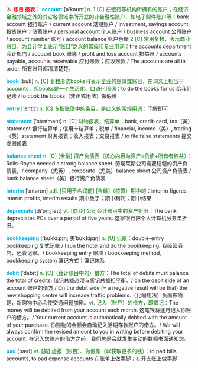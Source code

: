 ☀ <font color="red">**账目 报表：**</font>
<font color="sky blue">**account**</font> [ə'kaʊnt] 
<font color="rgb(227, 108, 9)">n. 1 [C] 在银行等机构所拥有的账户；在经济金融领域之外的其它各领域中所开立的非金融性账户，如电子邮件账户等：</font>bank account 银行账户 / current account 活期账户 / investment, savings account 投资账户；储蓄账户 / personal account 个人账户 / business account 公司账户 / account number 账号 / account balance 账户余额 <font color="rgb(227, 108, 9)">2 [C] 常用复数，表示商业账目，为会计学上表示“账目”之义的常规和专业用词：</font>the accounts department 会计部门 / account book 账簿 / profit and loss account 损益账 / accounts payable, accounts receivable 应付账款；应收账款 / The accounts are all in order. 所有账目都清清楚楚。

<font color="sky blue">**book**</font> [bʊk] 
<font color="rgb(227, 108, 9)">n. [C] 复数形式books可表示企业的账簿或账目，在词义上相当于accounts，但books是一个生活化、口语化用词：</font>to do the books for us 给我们记账 / to cook the books（非正式用法）做假账

<font color="sky blue">**entry**</font> ['entrɪ] 
<font color="rgb(227, 108, 9)">n. [C] 专指账簿中的条目，是此义的常规用词：</font>了解即可

<font color="sky blue">**statement**</font> ['steɪtmənt] 
<font color="rgb(227, 108, 9)">n. [C] 财物报表，结算单：</font>bank, credit-card, tax（美）statement 银行结算单；信用卡结算单；税单 / financial, income（美）, trading（英）statement 财务报表；收入报表；交易报表 / to file false statements 提交虚假报表
           
<font color="sky blue">**balance sheet**</font>
<font color="rgb(227, 108, 9)">n. [C] [金融] 资产负债表（核心内容为资产=负债+所有者权益）：</font>Rolls-Royce needed a strong balance sheet. 劳斯莱斯公司需要稳健的资产负债表。/ company（尤英）, corporate（尤美）balance sheet 公司资产负债表 / bank balance sheet（美）银行资产负债表

<font color="sky blue">**interim**</font> [ˈɪntərɪm]
<font color="rgb(227, 108, 9)">adj. [只用于名词前] [金融]（核算）期中的：</font>interim figures, interim profits, interim results 期中数字；期中利润；期中结果           

<font color="sky blue">**depreciate**</font> [dɪˈpri:ʃieɪt]
<font color="rgb(227, 108, 9)">vt. [商业] 公司会计账目中的资产折旧：</font>The bank depreciates PCs over a period of five years. 这家银行把个人计算机分五年折旧。
               
<font color="sky blue">**bookkeeping**</font> ['bʊkki:pɪŋ; 美ˈbʊkˌkipɪŋ]
<font color="rgb(227, 108, 9)">n. [U] 记账：</font>double-entry bookkeeping 复式记账 / I run the hotel and do the bookkeeping. 我经营酒店，还管记账。/ bookkeeping entry 账项 / bookkeeping method, bookkeeping system 簿记方式；簿记体系

<font color="sky blue">**debit**</font> [ˈdebɪt]
<font color="rgb(227, 108, 9)">n. [C]（会计账目中的）借方：</font>The total of debits must balance the total of credits. 借记总额必须与贷记总额相平衡。/ on the debit side of an account 账户的借方 / On the debit side (= a negative result will be that) the new shopping centre will increase traffic problems.（比喻用法）负面影响是，新购物中心会使交通问题加剧。<font color="rgb(227, 108, 9)">vt. 记入（账户）的借方，即借记：</font>The money will be debited from your account each month. 这笔钱将逐月记入你账户的借方。/ Your current account is automatically debited with the amount of your purchase. 你购物的金额会自动记入活期存款账户的借方。/ We will always confirm the revised amount to you in writing before debiting your account. 在记入您账户的借方之前，我们总是会就发生变动的数额书面通知您。

<font color="sky blue">**pad**</font> [pæd]
<font color="rgb(227, 108, 9)">vt. [美] 虚报（账目）、做假账（以获取更多的钱）：</font>to pad bills accounts, to pad expense accounts 在账单上做手脚；在开支账上做手脚



